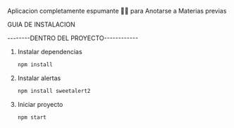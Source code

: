 Aplicacion completamente espumante 🍾🍾 para Anotarse a Materias previas

GUIA DE INSTALACION

--------DENTRO DEL PROYECTO------------
1. Instalar dependencias
    ``` bash
    npm install
    ```
2. Instalar alertas
   ```bash
   npm install sweetalert2
   ```
3. Iniciar proyecto
   ```bash
   npm start
   ```
